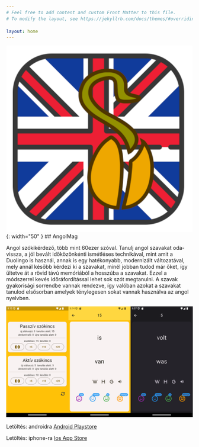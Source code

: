 ```yaml
---
# Feel free to add content and custom Front Matter to this file.
# To modify the layout, see https://jekyllrb.com/docs/themes/#overriding-theme-defaults

layout: home
---
```


![iconn](/assets/icon.png){: width="50" } ## AngolMag 

Angol szókikérdező, több mint 60ezer szóval. Tanulj angol szavakat oda-vissza, a jól bevált időközönkénti ismétléses technikával, mint amit a Duolingo is használ, annak is egy hatékonyabb, modernizált változatával, mely annál később kérdezi ki a szavakat, minél jobban tudod már őket, így ültetve át a rövid távú memóriából a hosszúba a szavakat. Ezzel a módszerrel kevés időráfordítással lehet sok szót megtanulni. A szavak gyakorisági sorrendbe vannak rendezve, így valóban azokat a szavakat tanulod elsősorban amelyek ténylegesen sokat vannak használva az angol nyelvben.

![screenshots](/assets/angolmagscreenshots.png)
<!-- {: width="600" } -->

Letöltés: androidra [Android Playstore]() 
<!-- [Ios App Store]()  -->

Letöltés: iphone-ra [Ios App Store]() 